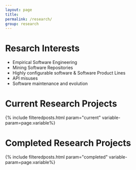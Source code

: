 ```yaml
---
layout: page
title:
permalink: /research/
group: research
---
```


# Resarch Interests #

* Empirical Software Engineering
* Mining Software Repositories
* Highly configurable software & Software Product Lines
* API misuses
* Software maintenance and evolution

# Current Research Projects #

{% include filteredposts.html param="current" variable-param=page.variable%}


# Completed Research Projects #

{% include filteredposts.html param="completed" variable-param=page.variable%}
